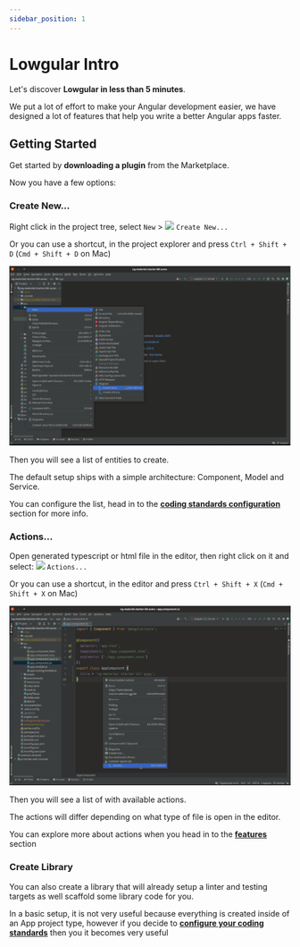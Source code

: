 ```yaml
---
sidebar_position: 1
---
```


# Lowgular Intro

Let's discover **Lowgular in less than 5 minutes**.

We put a lot of effort to make your Angular development easier, we have designed a lot of features that help you write a better Angular apps faster.

## Getting Started

Get started by **downloading a plugin** from the Marketplace.

Now you have a few options:

### Create New...

Right click in the project tree, select `New` > <img src="https://avatars.githubusercontent.com/u/109138416" width="20"></img> `Create New...`

Or you can use a shortcut, in the project explorer and press `Ctrl + Shift + D` (`Cmd + Shift + D` on Mac)

![Create New](./img/create-new.png)

Then you will see a list of entities to create.

The default setup ships with a simple architecture: Component, Model and Service.

You can configure the list, head in to the **[coding standards configuration](category/configure-coding-standards)** section for more info.

### Actions...

Open generated typescript or html file in the editor, then right click on it and select: <img src="https://avatars.githubusercontent.com/u/109138416" width="20"></img> `Actions...`

Or you can use a shortcut, in the editor and press `Ctrl + Shift + X` (`Cmd + Shift + X` on Mac)

![Actions](./img/actions.png)

Then you will see a list of with available actions.

The actions will differ depending on what type of file is open in the editor.

You can explore more about actions when you head in to the **[features](category/features)** section

### Create Library

You can also create a library that will already setup a linter and testing targets as well scaffold some library code for you.

In a basic setup, it is not very useful because everything is created inside of an App project type, however if you decide to **[configure your coding standards](category/configure-coding-standards)** then you it becomes very useful
